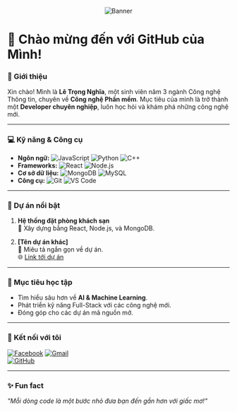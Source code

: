 <p align="center">
  <img src="https://via.placeholder.com/800x200.png?text=Welcome+to+My+GitHub+Profile!" alt="Banner" />
</p>

# 👋 Chào mừng đến với GitHub của Mình!

### 🌟 Giới thiệu
Xin chào! Mình là **Lê Trọng Nghĩa**, một sinh viên năm 3 ngành Công nghệ Thông tin, chuyên về **Công nghệ Phần mềm**. Mục tiêu của mình là trở thành một **Developer chuyên nghiệp**, luôn học hỏi và khám phá những công nghệ mới.

---

### 💻 Kỹ năng & Công cụ
- **Ngôn ngữ:** ![JavaScript](https://img.shields.io/badge/-JavaScript-F7DF1E?logo=javascript&logoColor=black) ![Python](https://img.shields.io/badge/-Python-3776AB?logo=python&logoColor=white) ![C++](https://img.shields.io/badge/-C%2B%2B-00599C?logo=c%2B%2B&logoColor=white) 
- **Frameworks:** ![React](https://img.shields.io/badge/-React-61DAFB?logo=react&logoColor=black) ![Node.js](https://img.shields.io/badge/-Node.js-339933?logo=node.js&logoColor=white) 
- **Cơ sở dữ liệu:** ![MongoDB](https://img.shields.io/badge/-MongoDB-47A248?logo=mongodb&logoColor=white) ![MySQL](https://img.shields.io/badge/-MySQL-4479A1?logo=mysql&logoColor=white) 
- **Công cụ:** ![Git](https://img.shields.io/badge/-Git-F05032?logo=git&logoColor=white) ![VS Code](https://img.shields.io/badge/-Visual%20Studio%20Code-007ACC?logo=visual-studio-code&logoColor=white)

---

### 📌 Dự án nổi bật
1. **Hệ thống đặt phòng khách sạn**  
   🚀 Xây dựng bằng React, Node.js, và MongoDB.  

2. **[Tên dự án khác]**  
   📄 Miêu tả ngắn gọn về dự án.  
   🌐 [Link tới dự án](https://github.com/Waito3007/WEB-DAT-PHONG.git)

---

### 📖 Mục tiêu học tập
- Tìm hiểu sâu hơn về **AI & Machine Learning**.
- Phát triển kỹ năng Full-Stack với các công nghệ mới.
- Đóng góp cho các dự án mã nguồn mở.

---

### 🤝 Kết nối với tôi
[![Facebook](https://img.shields.io/badge/-Facebook-1877F2?logo=facebook&logoColor=white)](https://www.facebook.com/consauchetduoi)
[![Gmail](https://img.shields.io/badge/-Gmail-D14836?logo=gmail&logoColor=white)](mailto:ltn66441@gmail.com)  
[![GitHub](https://img.shields.io/badge/-GitHub-181717?logo=github&logoColor=white)](https://github.com/YouAreMyHome)

---

### ✨ Fun fact
_"Mỗi dòng code là một bước nhỏ đưa bạn đến gần hơn với giấc mơ!"_

<!---
YouAreMyHome/YouAreMyHome is a ✨ special ✨ repository because its `README.md` (this file) appears on your GitHub profile.
You can click the Preview link to take a look at your changes.
--->

